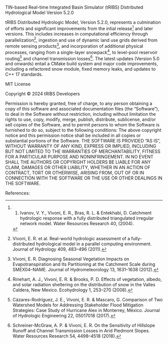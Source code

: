TIN-based Real-time Integrated Basin Simulator (tRIBS) Distributed Hydrological Model
Version 5.2.0

tRIBS Distributed Hydrologic Model, Version 5.2.0, represents a culmination of efforts and significant improvements from the intial release[^1] and later versions. This includes increases in computational efficiency through parallelization[^2], ingestion and use of dynamic land use grids derived from remote sensing products[^3], and incorporation of additional physical processes, ranging from a single-layer snowpack[^4], to level-pool reservoir routing[^5] and channel transmission losses[^6]. The latest updates (Version 5.0 and onwards) entail a CMake build system and major code improvements, including a refactored snow module, fixed memory leaks, and updates to C++ 17 standards. 

MIT License

Copyright © 2024 tRIBS Developers

Permission is hereby granted, free of charge, to any person obtaining a copy of this software and associated documentation files (the “Software”), to deal in the Software without restriction, including without limitation the rights to use, copy, modify, merge, publish, distribute, sublicense, and/or sell copies of the Software, and to permit persons to whom the Software is furnished to do so, subject to the following conditions:
The above copyright notice and this permission notice shall be included in all copies or substantial portions of the Software.
THE SOFTWARE IS PROVIDED “AS IS”, WITHOUT WARRANTY OF ANY KIND, EXPRESS OR IMPLIED, INCLUDING BUT NOT LIMITED TO THE WARRANTIES OF MERCHANTABILITY, FITNESS FOR A PARTICULAR PURPOSE AND NONINFRINGEMENT. IN NO EVENT SHALL THE AUTHORS OR COPYRIGHT HOLDERS BE LIABLE FOR ANY CLAIM, DAMAGES OR OTHER LIABILITY, WHETHER IN AN ACTION OF CONTRACT, TORT OR OTHERWISE, ARISING FROM, OUT OF OR IN CONNECTION WITH THE SOFTWARE OR THE USE OR OTHER DEALINGS IN THE SOFTWARE.

References:
[^1]: 1. Ivanov, V. Y., Vivoni, E. R., Bras, R. L. & Entekhabi, D. Catchment hydrologic response with a fully distributed triangulated irregular network model. Water Resources Research 40, (2004).
[^2]: Vivoni, E. R. et al. Real-world hydrologic assessment of a fully-distributed hydrological model in a parallel computing environment. Journal of Hydrology 409, 483–496 (2011).
[^3]: Vivoni, E. R. Diagnosing Seasonal Vegetation Impacts on Evapotranspiration and Its Partitioning at the Catchment Scale during SMEX04–NAME. Journal of Hydrometeorology 13, 1631–1638 (2012).
[^4]: Rinehart, A. J., Vivoni, E. R. & Brooks, P. D. Effects of vegetation, albedo, and solar radiation sheltering on the distribution of snow in the Valles Caldera, New Mexico. Ecohydrology 1, 253–270 (2008).
[^5]: Cázares-Rodríguez, J. E., Vivoni, E. R. & Mascaro, G. Comparison of Two Watershed Models for Addressing Stakeholder Flood Mitigation Strategies: Case Study of Hurricane Alex in Monterrey, México. Journal of Hydrologic Engineering 22, 05017018 (2017).
[^6]: Schreiner-McGraw, A. P. & Vivoni, E. R. On the Sensitivity of Hillslope Runoff and Channel Transmission Losses in Arid Piedmont Slopes. Water Resources Research 54, 4498–4518 (2018).
